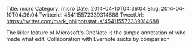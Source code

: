 Title: micro
Category: micro
Date: 2014-04-10T04:36:04
Slug: 2014-04-10T04:36:04
TwitterId: 454115572339314688
TweetUrl: https://twitter.com/mark_philpot/status/454115572339314688

The killer feature of Microsoft's OneNote is the simple annotation of who made what edit. Collaboration with Evernote sucks by comparison